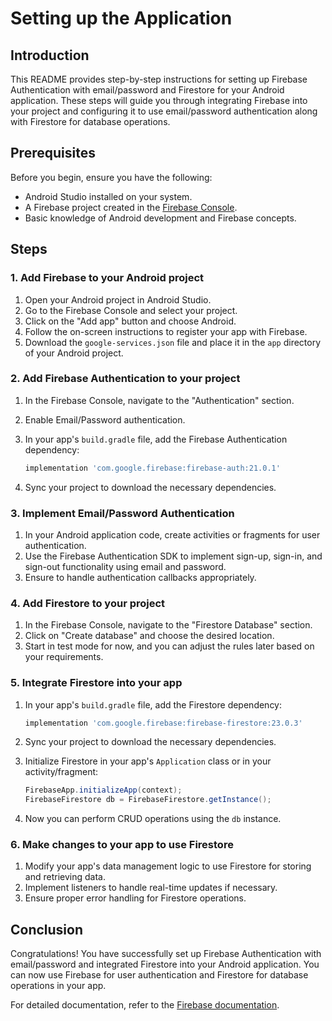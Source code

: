 # Setting up the Application 

## Introduction

This README provides step-by-step instructions for setting up Firebase Authentication with email/password and Firestore for your Android application. These steps will guide you through integrating Firebase into your project and configuring it to use email/password authentication along with Firestore for database operations.

## Prerequisites

Before you begin, ensure you have the following:

- Android Studio installed on your system.
- A Firebase project created in the [Firebase Console](https://console.firebase.google.com/).
- Basic knowledge of Android development and Firebase concepts.

## Steps

### 1. Add Firebase to your Android project

1. Open your Android project in Android Studio.
2. Go to the Firebase Console and select your project.
3. Click on the "Add app" button and choose Android.
4. Follow the on-screen instructions to register your app with Firebase.
5. Download the `google-services.json` file and place it in the `app` directory of your Android project.

### 2. Add Firebase Authentication to your project

1. In the Firebase Console, navigate to the "Authentication" section.
2. Enable Email/Password authentication.
3. In your app's `build.gradle` file, add the Firebase Authentication dependency:

   ```gradle
   implementation 'com.google.firebase:firebase-auth:21.0.1'
   ```

4. Sync your project to download the necessary dependencies.

### 3. Implement Email/Password Authentication

1. In your Android application code, create activities or fragments for user authentication.
2. Use the Firebase Authentication SDK to implement sign-up, sign-in, and sign-out functionality using email and password.
3. Ensure to handle authentication callbacks appropriately.

### 4. Add Firestore to your project

1. In the Firebase Console, navigate to the "Firestore Database" section.
2. Click on "Create database" and choose the desired location.
3. Start in test mode for now, and you can adjust the rules later based on your requirements.

### 5. Integrate Firestore into your app

1. In your app's `build.gradle` file, add the Firestore dependency:

   ```gradle
   implementation 'com.google.firebase:firebase-firestore:23.0.3'
   ```

2. Sync your project to download the necessary dependencies.
3. Initialize Firestore in your app's `Application` class or in your activity/fragment:

   ```java
   FirebaseApp.initializeApp(context);
   FirebaseFirestore db = FirebaseFirestore.getInstance();
   ```

4. Now you can perform CRUD operations using the `db` instance.

### 6. Make changes to your app to use Firestore

1. Modify your app's data management logic to use Firestore for storing and retrieving data.
2. Implement listeners to handle real-time updates if necessary.
3. Ensure proper error handling for Firestore operations.

## Conclusion

Congratulations! You have successfully set up Firebase Authentication with email/password and integrated Firestore into your Android application. You can now use Firebase for user authentication and Firestore for database operations in your app.

For detailed documentation, refer to the [Firebase documentation](https://firebase.google.com/docs).